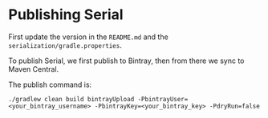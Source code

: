 # Publishing Serial

First update the version in the `README.md` and the `serialization/gradle.properties`.

To publish Serial, we first publish to Bintray, then from there we sync to Maven Central.

The publish command is:

    ./gradlew clean build bintrayUpload -PbintrayUser=<your_bintray_username> -PbintrayKey=<your_bintray_key> -PdryRun=false
